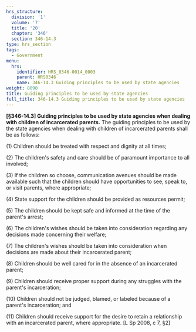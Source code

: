 ```yaml
---
hrs_structure:
  division: '1'
  volume: '7'
  title: '20'
  chapter: '346'
  section: 346-14.3
type: hrs_section
tags:
  - Government
menu:
  hrs:
    identifier: HRS_0346-0014_0003
    parent: HRS0346
    name: 346-14.3 Guiding principles to be used by state agencies
weight: 8090
title: Guiding principles to be used by state agencies
full_title: 346-14.3 Guiding principles to be used by state agencies
---
```

**[§346-14.3] Guiding principles to be used by state agencies when dealing with children of incarcerated parents.** The guiding principles to be used by the state agencies when dealing with children of incarcerated parents shall be as follows:

(1) Children should be treated with respect and dignity at all times;

(2) The children's safety and care should be of paramount importance to all involved;

(3) If the children so choose, communication avenues should be made available such that the children should have opportunities to see, speak to, or visit parents, where appropriate;

(4) State support for the children should be provided as resources permit;

(5) The children should be kept safe and informed at the time of the parent's arrest;

(6) The children's wishes should be taken into consideration regarding any decisions made concerning their welfare;

(7) The children's wishes should be taken into consideration when decisions are made about their incarcerated parent;

(8) Children should be well cared for in the absence of an incarcerated parent;

(9) Children should receive proper support during any struggles with the parent's incarceration;

(10) Children should not be judged, blamed, or labeled because of a parent's incarceration; and

(11) Children should receive support for the desire to retain a relationship with an incarcerated parent, where appropriate. [L Sp 2008, c 7, §2]